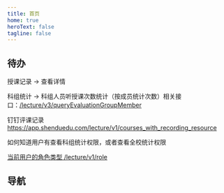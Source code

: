 ```yaml
---
title: 首页
home: true
heroText: false
tagline: false
---
```


## 待办

授课记录 -> 查看详情

科组统计 -> 科组人员听授课次数统计（按成员统计次数）相关接口：[/lecture/v3/queryEvaluationGroupMember](https://doc.shenduedu.com/#/%E5%B0%8F%CF%80%E6%99%BA%E5%90%AC/%E7%A7%91%E7%BB%84/%E6%A0%B9%E6%8D%AE%E7%A7%91%E7%BB%84%E6%9F%A5%E8%AF%A2%E6%88%90%E5%91%98%E4%BF%A1%E6%81%AF)

钉钉评课记录 https://app.shenduedu.com/lecture/v1/courses_with_recording_resource

如何知道用户有查看科组统计权限，或者查看全校统计权限

[当前用户的角色类型 /lecture/v1/role](https://doc.shenduedu.com/#/%E5%B0%8F%CF%80%E6%99%BA%E5%90%AC/%E6%9F%A5%E8%AF%A2%E5%BD%93%E5%89%8D%E7%94%A8%E6%88%B7%E7%9A%84%E8%A7%92%E8%89%B2%E5%88%97%E8%A1%A8)

## 导航

<HomeView></HomeView>

<script lang="ts" setup>
import HomeView from '!/components/HomeView.vue'
</script>

